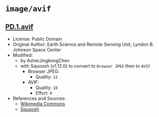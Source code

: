 # `image/avif`

## [PD.1.avif](../files/PD.1.avif)

- License: Public Domain
- Original Author: Earth Science and Remote Sensing Unit, Lyndon B. Johnson Space Center
- Modified:
  - by AsherJingkongChen
  - with Squoosh (v1.12.0) to convert to `Browser JPEG` then to `AVIF`
    - Browser JPEG:
      - Quality: `12`
    - AVIF:
      - Quality: `10`
      - Effort: `9`
- References and Sources:
  - [Wikimedia Commons](https://upload.wikimedia.org/wikipedia/commons/b/bb/ISS067-E-176271_-_View_of_Earth.jpg)
  - [Squoosh](https://squoosh.app/)
